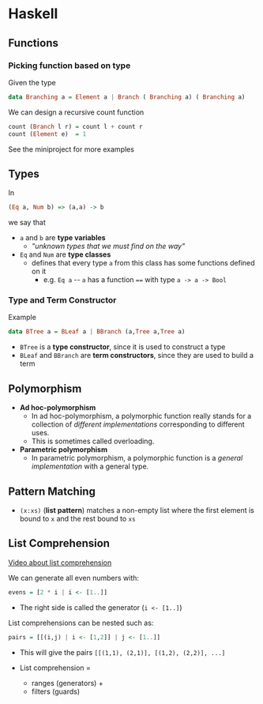 # Haskell

## Functions

### Picking function based on type
Given the type
```haskell
data Branching a = Element a | Branch ( Branching a) ( Branching a)
```
We can design a recursive count function
```haskell
count (Branch l r) = count l + count r 
count (Element e)  = 1
```
See the miniproject for more examples

## Types

In
```haskell
(Eq a, Num b) => (a,a) -> b
```
we say that
* `a` and `b` are **type variables**
    * *"unknown types that we must find on the way"*
* `Eq` and `Num` are **type classes**
    * defines that every type `a` from this class has some functions defined on it
        * e.g. `Eq a` -- `a` has a function `==` with type `a -> a -> Bool`


### Type and Term Constructor

Example

```haskell
data BTree a = BLeaf a | BBranch (a,Tree a,Tree a)
```
* `BTree` is a **type constructor**, since it is used to construct a type
* `BLeaf` and `BBranch` are **term constructors**, since they are used to build a term









## Polymorphism

* **Ad hoc-polymorphism** 
    * In ad hoc-polymorphism, a polymorphic function
really stands for a collection of *different implementations* corresponding
to different uses. 
    * This is sometimes called overloading.
* **Parametric polymorphism**
    * In parametric polymorphism, a polymorphic function is a *general implementation* with a general type.

## Pattern Matching

* `(x:xs)` (**list pattern**) matches a non-empty list where the first element is bound to `x` and the rest bound to `xs`


## List Comprehension

[Video about list comprehension](https://www.youtube.com/watch?list=PLA8H0-CuqhGGRNPgehORC3AzR9k0fGmTL&v=3AA6GJnwrQw&feature=emb_title)

We can generate all even numbers with:
```haskell
evens = [2 * i | i <- [1..]]
```
* The right side is called the generator (`i <- [1..]`)

List comprehensions can be nested such as:

```haskell
pairs = [[(i,j) | i <- [1,2]] | j <- [1..]]
```
* This will give the pairs `[[(1,1), (2,1)], [(1,2), (2,2)], ...]`

* List comprehension = 
    * ranges  (generators) +
    * filters (guards)